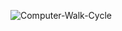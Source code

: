 ![Computer-Walk-Cycle](https://user-images.githubusercontent.com/40004321/104620326-1e6cbc80-56a4-11eb-9bdb-6d861b38c85d.gif)

